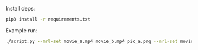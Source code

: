 Install deps:
```bash
pip3 install -r requirements.txt
```

Example run:
```bash
./script.py --mrl-set movie_a.mp4 movie_b.mp4 pic_a.png --mrl-set movie_c.mp4 pic_b.png --mrl-set movie_d.mp4 movie_e.mp4
```
